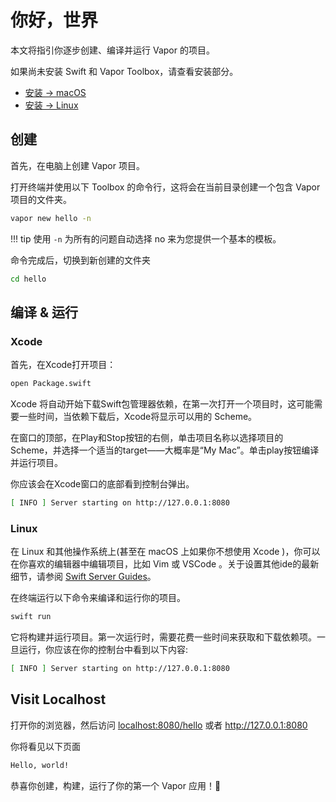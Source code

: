 
# 你好，世界

本文将指引你逐步创建、编译并运行 Vapor 的项目。

如果尚未安装 Swift 和 Vapor Toolbox，请查看安装部分。

- [安装 &rarr; macOS](../install/macos.md)
- [安装 &rarr; Linux](../install/linux.md)

## 创建

首先，在电脑上创建 Vapor 项目。

打开终端并使用以下 Toolbox 的命令行，这将会在当前目录创建一个包含 Vapor 项目的文件夹。

```sh
vapor new hello -n
```

!!! tip
	使用 `-n` 为所有的问题自动选择 no 来为您提供一个基本的模板。


命令完成后，切换到新创建的文件夹

```sh
cd hello
```

## 编译 & 运行

### Xcode

首先，在Xcode打开项目：

```sh
open Package.swift
```


Xcode 将自动开始下载Swift包管理器依赖，在第一次打开一个项目时，这可能需要一些时间，当依赖下载后，Xcode将显示可以用的 Scheme。

在窗口的顶部，在Play和Stop按钮的右侧，单击项目名称以选择项目的Scheme，并选择一个适当的target——大概率是“My Mac”。单击play按钮编译并运行项目。

你应该会在Xcode窗口的底部看到控制台弹出。

```sh
[ INFO ] Server starting on http://127.0.0.1:8080
```

### Linux

在 Linux 和其他操作系统上(甚至在 macOS 上如果你不想使用 Xcode )，你可以在你喜欢的编辑器中编辑项目，比如 Vim 或 VSCode 。关于设置其他ide的最新细节，请参阅 [Swift Server Guides](https://github.com/swift-server/guides/blob/main/docs/setup-and-ide-alternatives.md)。

在终端运行以下命令来编译和运行你的项目。

```sh
swift run
```
它将构建并运行项目。第一次运行时，需要花费一些时间来获取和下载依赖项。一旦运行，你应该在你的控制台中看到以下内容:

```sh
[ INFO ] Server starting on http://127.0.0.1:8080
```

## Visit Localhost

打开你的浏览器，然后访问 <a href="http://localhost:8080/hello" target="_blank">localhost:8080/hello</a> 或者 <a href="http://127.0.0.1:8080" target="_blank">http://127.0.0.1:8080</a>

你将看见以下页面

```html
Hello, world!
```

恭喜你创建，构建，运行了你的第一个 Vapor 应用！🎉
